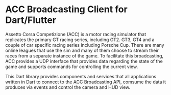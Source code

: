 # ACC Broadcasting Client for Dart/Flutter

Assetto Corsa Competizione (ACC) is a motor racing simulator that replicates the primary GT racing series, including GT2. GT3, GT4 and a couple of car specific racing series including Porsche Cup. 
There are many online leagues that use the sim and many of them choose to stream their races from a separate instance of the game.  To facilitate this broadcasting, ACC provides a UDP interface that provides data regarding the state of the game and supports commands for controlling the current view.

This Dart library provides components and services that all applications written in Dart to connect to the ACC Broadcasting API, comsume the data it produces via events and control the camera and HUD view.


